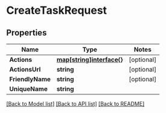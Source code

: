 # CreateTaskRequest

## Properties
Name | Type | Notes
------------ | ------------- | -------------
**Actions** | [**map[string]interface{}**](.md) | [optional] 
**ActionsUrl** | **string** | [optional] 
**FriendlyName** | **string** | [optional] 
**UniqueName** | **string** | 

[[Back to Model list]](../README.md#documentation-for-models) [[Back to API list]](../README.md#documentation-for-api-endpoints) [[Back to README]](../README.md)


